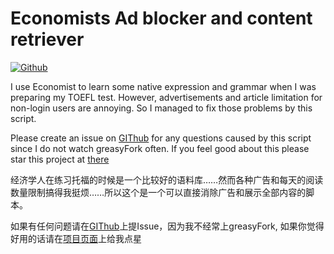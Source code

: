 # Economists Ad blocker and content retriever

[![Github](https://img.shields.io/github/stars/duskcloudxu/Ecomonist-Ad-Blocker.svg?style=social)](<https://github.com/duskcloudxu/Ecomonist-Ad-Blocker>)

I use Economist to learn some native expression and grammar when I was preparing my TOEFL test. However, advertisements and article limitation for non-login users are annoying. So I managed to fix those problems by this script. 

Please create an issue on [GIThub]() for any questions caused by this script since I do not watch greasyFork often. If you feel good about this please star this project at [there]()

经济学人在练习托福的时候是一个比较好的语料库……然而各种广告和每天的阅读数量限制搞得我挺烦……所以这个是一个可以直接消除广告和展示全部内容的脚本。

如果有任何问题请在[GIThub]()上提Issue，因为我不经常上greasyFork, 如果你觉得好用的话请在[项目页面]()上给我点星

